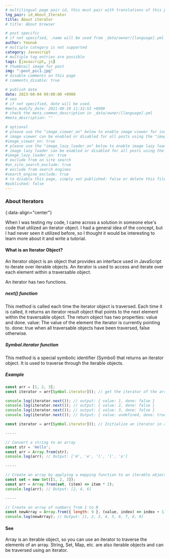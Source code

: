 ```yaml
---
# multilingual page pair id, this must pair with translations of this page. (This name must be unique)
lng_pair: id_About_Iterator
title: About iterator
# title: About browser

# post specific
# if not specified, .name will be used from _data/owner/[language].yml
author: Yeonuk
# multiple category is not supported
category: Javascript
# multiple tag entries are possible
tags: [javascript, js]
# thumbnail image for post
img: ":post_pic1.jpg"
# disable comments on this page
# comments_disable: true

# publish date
date: 2023-08-04 09:00:00 +0900
# seo
# if not specified, date will be used.
#meta_modify_date: 2021-08-10 11:32:53 +0900
# check the meta_common_description in _data/owner/[language].yml
#meta_description: ""

# optional
# please use the "image_viewer_on" below to enable image viewer for individual pages or posts (_posts/ or [language]/_posts folders).
# image viewer can be enabled or disabled for all posts using the "image_viewer_posts: true" setting in _data/conf/main.yml.
#image_viewer_on: true
# please use the "image_lazy_loader_on" below to enable image lazy loader for individual pages or posts (_posts/ or [language]/_posts folders).
# image lazy loader can be enabled or disabled for all posts using the "image_lazy_loader_posts: true" setting in _data/conf/main.yml.
#image_lazy_loader_on: true
# exclude from on site search
#on_site_search_exclude: true
# exclude from search engines
#search_engine_exclude: true
# to disable this page, simply set published: false or delete this file
#published: false
---
```


<!-- outline-start -->

### About Iterators

{:data-align="center"}

<!-- outline-end -->

When I was testing my code, I came across a solution in someone else's code that utilized an iterator object.
I had a general idea of the concept, but I had never seen it utilized before, so I thought it would be interesting to learn more about it and write a tutorial.

#### What is an Iterator Object?

An Iterator object is an object that provides an interface used in JavaScript to iterate over iterable objects.
An iterator is used to access and iterate over each element within a traversable object.

An iterator has two functions.

##### next() function

This method is called each time the iterator object is traversed. Each time it is called, it returns an iterator result object that points to the next element within the traversable object.
The return object has two properties: value and done.
value: The value of the element the iterator is currently pointing to.
done: true when all traversable objects have been traversed, false otherwise.

##### Symbol.iterator function

This method is a special symbolic identifier (Symbol) that returns an iterator object. It is used to traverse through the iterable objects.

##### Example

```javascript
const arr = [1, 2, 3];
const iterator = arr[Symbol.iterator](); // get the iterator of the array

console.log(iterator.next()); // output: { value: 1, done: false }
console.log(iterator.next()); // output: { value: 2, done: false }
console.log(iterator.next()); // output: { value: 3, done: false }
console.log(iterator.next()); // Output: { value: undefined, done: true }

const iterator = arr[Symbol.iterator](); // Initialize an iterator in an array

-----

// Convert a string to an array
const str = 'Hello';
const arr = Array.from(str);
console.log(arr); // Output: ['H', 'e', 'l', 'l', 'o']

-----

// Create an array by applying a mapping function to an iterable object
const set = new Set([1, 2, 3]);
const arr = Array.from(set, (item) => item * 2);
console.log(arr); // Output: [2, 4, 6]

-----

// Create an array of numbers from 1 to N
const newArray = Array.from({ length: 9 }, (value, index) => index + 1);
console.log(newArray); // Output: [1, 2, 3, 4, 5, 6, 7, 8, 9]
```

#### See

Array is an iterable object, so you can use an iterator to traverse the elements of an array. String, Set, Map, etc. are also iterable objects and can be traversed using an iterator.
